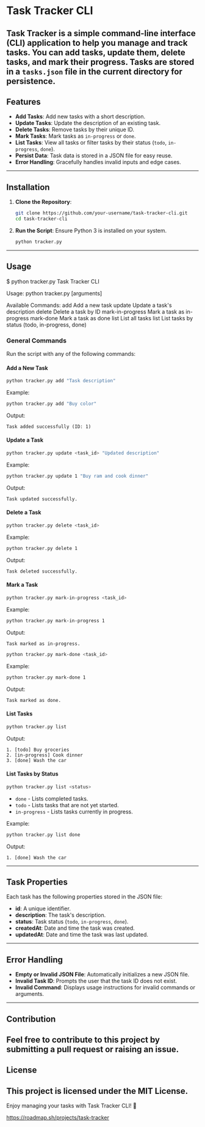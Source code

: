 # Task Tracker CLI  

Task Tracker is a simple command-line interface (CLI) application to help you manage and track tasks. You can add tasks, update them, delete tasks, and mark their progress. Tasks are stored in a `tasks.json` file in the current directory for persistence.
---

## Features  

- **Add Tasks**: Add new tasks with a short description.
- **Update Tasks**: Update the description of an existing task.
- **Delete Tasks**: Remove tasks by their unique ID.
- **Mark Tasks**: Mark tasks as `in-progress` or `done`.
- **List Tasks**: View all tasks or filter tasks by their status (`todo`, `in-progress`, `done`).
- **Persist Data**: Task data is stored in a JSON file for easy reuse.
- **Error Handling**: Gracefully handles invalid inputs and edge cases.
---

## Installation  

1. **Clone the Repository**:
   ```bash
   git clone https://github.com/your-username/task-tracker-cli.git
   cd task-tracker-cli
   ```

2. **Run the Script**:
   Ensure Python 3 is installed on your system.  
   ```bash
   python tracker.py
   ```
---

## Usage  

$ python tracker.py
Task Tracker CLI

Usage:
  python tracker.py <command> [arguments]

Available Commands:
  add <description>           Add a new task
  update <id> <description>   Update a task's description
  delete <id>                 Delete a task by ID
  mark-in-progress <id>       Mark a task as in-progress
  mark-done <id>              Mark a task as done
  list                        List all tasks
  list <status>               List tasks by status (todo, in-progress, done)

### General Commands  

Run the script with any of the following commands:  

#### **Add a New Task**  
```bash
python tracker.py add "Task description"
```  
Example:  
```bash
python tracker.py add "Buy color"
```  
Output:  
```
Task added successfully (ID: 1)
```

#### **Update a Task**  
```bash
python tracker.py update <task_id> "Updated description"
```  
Example:  
```bash
python tracker.py update 1 "Buy ram and cook dinner"
```  
Output:  
```
Task updated successfully.
```

#### **Delete a Task**  
```bash
python tracker.py delete <task_id>
```  
Example:  
```bash
python tracker.py delete 1
```  
Output:  
```
Task deleted successfully.
```

#### **Mark a Task**  
```bash
python tracker.py mark-in-progress <task_id>
```  
Example:  
```bash
python tracker.py mark-in-progress 1
```  
Output:  
```
Task marked as in-progress.
```

```bash
python tracker.py mark-done <task_id>
```  
Example:  
```bash
python tracker.py mark-done 1
```  
Output:  
```
Task marked as done.
```

#### **List Tasks**  
```bash
python tracker.py list
```  
Output:  
```
1. [todo] Buy groceries
2. [in-progress] Cook dinner
3. [done] Wash the car
```

#### **List Tasks by Status**  
```bash
python tracker.py list <status>
```  
- `done` - Lists completed tasks.  
- `todo` - Lists tasks that are not yet started.  
- `in-progress` - Lists tasks currently in progress.  

Example:  
```bash
python tracker.py list done
```  
Output:  
```
1. [done] Wash the car
```
---

## Task Properties  

Each task has the following properties stored in the JSON file:  

- **id**: A unique identifier.  
- **description**: The task's description.  
- **status**: Task status (`todo`, `in-progress`, `done`).  
- **createdAt**: Date and time the task was created.  
- **updatedAt**: Date and time the task was last updated.  
---

## Error Handling  

- **Empty or Invalid JSON File**: Automatically initializes a new JSON file.  
- **Invalid Task ID**: Prompts the user that the task ID does not exist.  
- **Invalid Command**: Displays usage instructions for invalid commands or arguments.
---

## Contribution  

Feel free to contribute to this project by submitting a pull request or raising an issue.  
---

## License  

This project is licensed under the MIT License.  
--- 
Enjoy managing your tasks with Task Tracker CLI! 🎉  

https://roadmap.sh/projects/task-tracker

